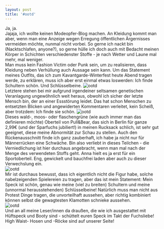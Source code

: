 ```yaml
---
layout: post
title: '#ootd'
---
```


Ja, ja.  
Jajaja, ich wollte keinen Modeopfer-Blog machen. 
An Kleidung kommt man aber, wenn man eine Anzeige wegen Erregung öffentlichen Ärgernisses vermeiden möchte, nunmal nicht vorbei. So gerne ich nackt bin (Nacktschlafen, anyone?), so gerne hülle ich doch auch mit Bedacht meinen Körper in Schichten verschiedenster Stoffe - je nach Wetter und Laune mal mehr, mal weniger.  
Man muss kein Fashion Victim oder Punk sein, um zu realisieren, dass Kleidung neben Verhüllung auch Aussage sein kann. Um das Statement meines Outfits, das ich zum Kavantgarde-Winterfest heute Abend tragen werde, zu erklären, muss ich aber erst einmal etwas loswerden: Ich finde Schultern schön. Und Schlüsselbeine. 
![ootd](http://farm6.staticflickr.com/5523/12255222075_f194c41343_c.jpg)  
Letztere stehen bei mir aufgrund irgendeiner seltsamen genetischen Veranlagung ungewöhnlich weit heraus, obwohl ich sicher der letzte Mensch bin, der an einer Essstörung leidet. Das hat schon Menschen zu entsetzten Blicken und angewiderten Kommentaren verleitet, kein Scheiß, aber trotzdem: Ich finde sie schön.
![ootd](http://farm6.staticflickr.com/5484/12255800256_57e506ffbd_c.jpg)  
Dieses wald-, moos- oder flaschengrüne (wie auch immer man das definieren möchte) Oberteil von Pull&Bear, das sich in Berlin für ganze 2,99€ (und der Sparfuchs jubiliert!) in meinen Rucksack schlich, ist sehr gut geeignet, diese meine Abnormität zur Schau zu stellen. Auch den Rückenausschnitt finde ich ganz zauberhaft, ich habe ja nicht nur für Männerrücken eine Schwäche. 
Bin also verliebt in dieses Teilchen - die Verniedlichung ist hier durchaus angebracht, wenn man mal nach der Menge des verwendeten Stoffs geht. Anna hielt es ja erst für ein Sportoberteil. Eng, gewickelt und bauchfrei laden aber auch zu dieser Verwechslung ein.  
![ootd](http://farm8.staticflickr.com/7301/12255394593_af925f3263_c.jpg)  
Mir ist durchaus bewusst, dass ich eigentlich nicht die Figur habe, solche nabelzeigenden Spielereien zu tragen, aber das ist mein Statement: Mein Speck ist schön, genau wie meine (viel zu breiten) Schultern und meine (unnormal herausstehenden) Schlüsselbeine! Natürlich muss man nicht aus Protest Dinge tragen, die unvorteilhaft aussehen, aber richtig kombiniert können selbst die gewagtesten Klamotten schnieke aussehen.  
![ootd](http://farm4.staticflickr.com/3768/12255392833_f80cbe57fc_c.jpg)  
Und an all meine Leser/innen da draußen, die wie ich ausgestattet mit Hüftspeck und Booty sind - schüttelt euren Speck im Takt der Fuchsliebe! High Waist- Hosen und -Röcke sind auf unserer Seite!